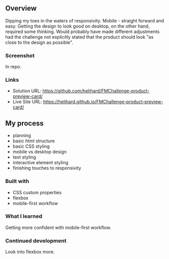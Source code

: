 ## Overview

Dipping my toes in the waters of responsivity. Mobile - straight forward and easy. Getting the design to look good on desktop, on the other hand, required some thinking. Would probably have made different adjustments had the challenge not explicitly stated that the product should look "as close to the design as possible".


### Screenshot

In repo.


### Links

- Solution URL: https://github.com/helihard/FMChallenge-product-preview-card/
- Live Site URL: https://helihard.github.io/FMChallenge-product-preview-card/


## My process
- planning
- basic html structure
- basic CSS styling
- mobile vs desktop design
- text styling
- interactive element styling
- finishing touches to responsivity


### Built with

- CSS custom properties
- flexbox
- mobile-first workflow


### What I learned

Getting more confident with mobile-first workflow.


### Continued development

Look into flexbox more.